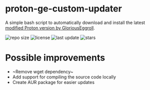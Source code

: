 # proton-ge-custom-updater

A simple bash script to automatically download and install the latest [modified Proton version by GloriousEggroll](https://github.com/GloriousEggroll/proton-ge-custom).

![repo size](https://img.shields.io/github/repo-size/patrickm32/proton-ge-custom-updater) ![license](https://img.shields.io/github/license/patrickm32/proton-ge-custom-updater) ![last update](https://img.shields.io/github/last-commit/patrickm32/proton-ge-custom-updater) ![stars](https://img.shields.io/github/stars/patrickm32/proton-ge-custom-updater?style=social)

# Possible improvements

- ~Remove wget dependency~
- Add support for compiling the source code locally
- Create AUR package for easier updates
